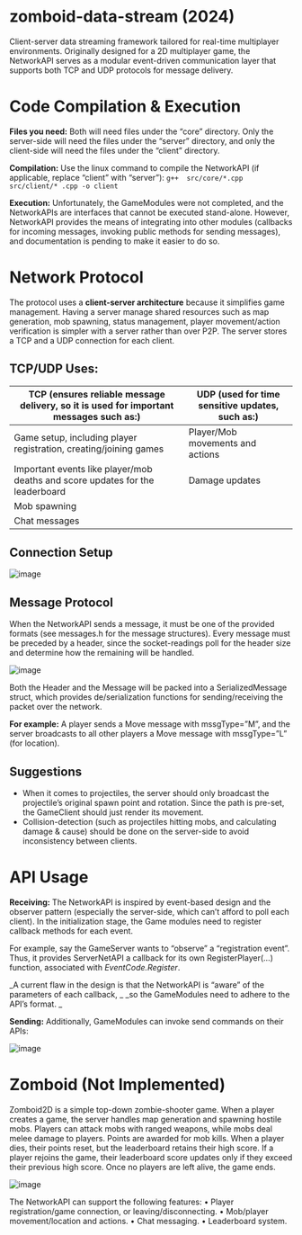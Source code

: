 # zomboid-data-stream (2024)
Client-server data streaming framework tailored for real-time multiplayer environments. 
Originally designed for a 2D multiplayer game, the NetworkAPI serves as a modular event-driven 
communication layer that supports both TCP and UDP protocols for message delivery.

# Code Compilation & Execution
**Files you need:** 
Both will need files under the “core” directory. Only the server-side will need the files under the 
“server” directory, and only the client-side will need the files under the “client” directory.

**Compilation:** 
Use the linux command to compile the NetworkAPI (if applicable, replace “client” with “server”):
``g++  src/core/*.cpp src/client/* .cpp -o client``

**Execution:** 
Unfortunately, the GameModules were not completed, and the NetworkAPIs are interfaces that cannot be executed stand-alone. 
However, NetworkAPI provides the means of integrating into other modules (callbacks for incoming messages, 
invoking public methods for sending messages), and documentation is pending to make it easier to do so. 


# Network Protocol 
The protocol uses a **client-server architecture** because it simplifies game management. 
Having a server manage shared resources such as map generation, mob spawning, status management, 
player movement/action verification is simpler with a server rather than over P2P.
The server stores a TCP and a UDP connection for each client.

## TCP/UDP Uses:
| **TCP** (ensures reliable message delivery, so it is used for important messages such as:) | **UDP** (used for time sensitive updates, such as:) |
|--------------------------------------------------------------------------------------------|-----------------------------------------------------|
| Game setup, including player registration, creating/joining games                          | Player/Mob movements and actions                    |
| Important events like player/mob deaths and score updates for the leaderboard              | Damage updates                                      |
| Mob spawning                                                                               |                                                     |
| Chat messages                                                                              |                                                     |

## Connection Setup
![image](https://github.com/user-attachments/assets/39e5def4-54bc-473f-84a8-7b8b4c006876)

## Message Protocol
When the NetworkAPI sends a message, it must be one of the provided formats 
(see messages.h for the message structures). Every message must be preceded by a header, 
since the socket-readings poll for the header size and determine how the remaining will be handled.

 ![image](https://github.com/user-attachments/assets/fd1462d9-22a8-4617-bdb8-f714548f966d)


Both the Header and the Message will be packed into a SerializedMessage struct, 
which provides de/serialization functions for sending/receiving the packet over the network. 

**For example:** A player sends a Move message with mssgType=”M”, and the server broadcasts to all 
other players a Move message with mssgType=”L” (for location). 

## Suggestions
- When it comes to projectiles, the server should only broadcast the projectile’s original spawn point and rotation. 
  Since the path is pre-set, the GameClient should just render its movement. 
- Collision-detection (such as projectiles hitting mobs, and calculating damage & cause)
  should be done on the server-side to avoid inconsistency between clients. 

# API Usage
**Receiving:** The NetworkAPI is inspired by event-based design and the observer pattern (especially the server-side, 
which can’t afford to poll each client). In the initialization stage, the Game modules need to register callback methods for each event.

For example, say the GameServer wants to “observe” a “registration event”. Thus, it 
provides ServerNetAPI a callback for its own RegisterPlayer(…) function, associated with _EventCode.Register_.

_A current flaw in the design is that the NetworkAPI is “aware” of the parameters of each callback, _
_so the GameModules need to adhere to the API’s format.  _

**Sending:** Additionally, GameModules can invoke send commands on their APIs:

![image](https://github.com/user-attachments/assets/4095e846-ebf9-4500-9a35-1a9d9be8e649)


# Zomboid (Not Implemented)
Zomboid2D is a simple top-down zombie-shooter game. When a player creates a game, 
the server handles map generation and spawning hostile mobs. Players can attack mobs with ranged weapons, 
while mobs deal melee damage to players. 
Points are awarded for mob kills. When a player dies, their points reset, but the leaderboard retains their high score. 
If a player rejoins the game, their leaderboard score updates only if they exceed their previous high score. 
Once no players are left alive, the game ends.

![image](https://github.com/user-attachments/assets/ae132cee-5e1f-4b88-9667-a0687b637539)

The NetworkAPI can support the following features:
•	Player registration/game connection, or leaving/disconnecting.
•	Mob/player movement/location and actions.
•	Chat messaging.
•	Leaderboard system.
